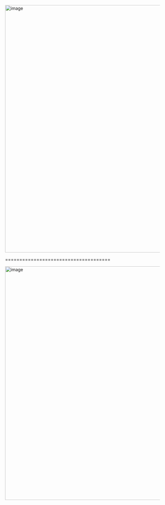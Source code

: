 
<img width="806" alt="image" src="https://github.com/akarsh5080/my-test-app/assets/25118077/ef6f5336-54c1-4238-8f43-495a0c29930f">


=====================================

<img width="761" alt="image" src="https://github.com/akarsh5080/my-test-app/assets/25118077/ad5ff55b-b6fd-4980-9dba-5e10a3367abe">
